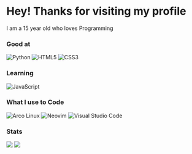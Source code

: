 # Hey! Thanks for visiting my profile

I am a 15 year old who loves Programming

### Good at 
![Python](https://img.shields.io/badge/python-3670A0?style=for-the-badge&logo=python&logoColor=white)
![HTML5](https://img.shields.io/badge/html5-%23E34F26.svg?style=for-the-badge&logo=html5&logoColor=white)
![CSS3](https://img.shields.io/badge/css3-%231572B6.svg?style=for-the-badge&logo=css3&logoColor=white)

### Learning
![JavaScript](https://img.shields.io/badge/javascript-yellow.svg?style=for-the-badge&logo=javascript&logoColor=white)

### What I use to Code
![Arco Linux](https://img.shields.io/badge/ArcoLinuxD-blue?style=for-the-badge&logo=arch-linux&logoColor=white)
![Neovim](https://img.shields.io/badge/NeoVim-%2357A143.svg?&style=for-the-badge&logo=neovim&logoColor=white)
![Visual Studio Code](https://img.shields.io/badge/Visual%20Studio%20Code-0078d7.svg?style=for-the-badge&logo=visual-studio-code&logoColor=white)

### Stats
<img src="https://github-readme-stats.vercel.app/api/top-langs?username=TheEmperor342&show_icons=true&locale=en&layout=compact&exclude_repo=dots">
<img src="https://github-readme-stats.vercel.app/api?username=TheEmperor342&show_icons=true&count_private=true">
